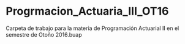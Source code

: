 # Progrmacion_Actuaria_III_OT16
Carpeta de trabajo para la materia de Programación Actuarial II en el semestre de Otoño 2016.buap
